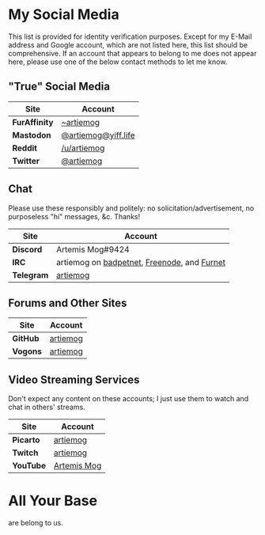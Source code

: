 # My Social Media
This list is provided for identity verification purposes.  Except for my E-Mail
address and Google account, which are not listed here, this list should be
comprehensive.  If an account that appears to belong to me does not appear here,
please use one of the below contact methods to let me know.

## "True" Social Media

| Site            | Account                                                 |
| --------------- | ------------------------------------------------------- |
| **FurAffinity** | [~artiemog](https://www.furaffinity.net/user/artiemog/) |
| **Mastodon**    | [@artiemog@yiff.life](https://yiff.life/@artiemog)      |
| **Reddit**      | [/u/artiemog](https://www.reddit.com/u/artiemog)        |
| **Twitter**     | [@artiemog](http://www.twitter.com/artiemog)            |

## Chat
Please use these responsibly and politely: no solicitation/advertisement, no
purposeless "hi" messages, &c. Thanks!

| Site         | Account                                                                                                                |
| ------------ | ---------------------------------------------------------------------------------------------------------------------- |
| **Discord**  | Artemis Mog#9424                                                                                                       |
| **IRC**      | artiemog on [badpetnet](https://irc.bad.pet/), [Freenode](http://freenode.net/), and [Furnet](https://www.furnet.org/) |
| **Telegram** | [artiemog](https://t.me/artiemog)                                                                                      |

## Forums and Other Sites

| Site       | Account                                                                    |
| ---------- | -------------------------------------------------------------------------- |
| **GitHub** | [artiemog](https://github.com/artiemog)                                    |
| **Vogons** | [artiemog](https://www.vogons.org/memberlist.php?mode=viewprofile&u=29164) |

## Video Streaming Services
Don't expect any content on these accounts; I just use them to watch and chat
in others' streams.

| Site        | Account                                                                 |
| ----------- | ----------------------------------------------------------------------- |
| **Picarto** | [artiemog](https://picarto.tv/artiemog)                                 |
| **Twitch**  | [artiemog](https://www.twitch.tv/artiemog/)                             |
| **YouTube** | [Artemis Mog](https://www.youtube.com/channel/UCfNPiEnYfmfwwcqptMqferQ) |

# All Your Base
are belong to us.
